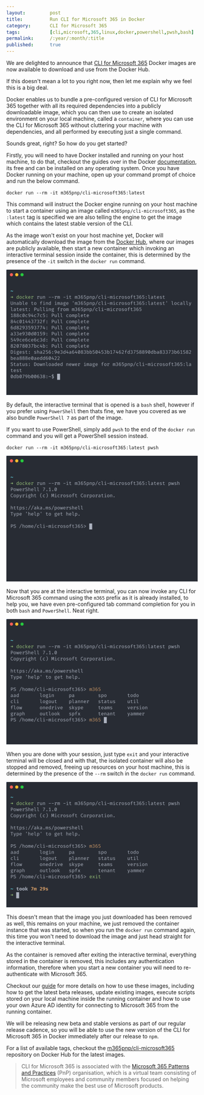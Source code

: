 ```yaml
---
layout:         post
title:          Run CLI for Microsoft 365 in Docker
category:       CLI for Microsoft 365
tags:           [cli,microsoft,365,linux,docker,powershell,pwsh,bash]
permalink:      /:year/:month/:title
published:      true
---
```


We are delighted to announce that [CLI for Microsoft 365](https://aka.ms/cli-m365) Docker images are now available to download and use from the Docker Hub.

If this doesn't mean a lot to you right now, then let me explain why we feel this is a big deal.

Docker enables us to bundle a pre-configured version of CLI for Microsoft 365 together with all its required dependencies into a publicly downloadable image, which you can then use to create an isolated environment on your local machine, called a `container`, where you can use the CLI for Microsoft 365 without cluttering your machine with dependencies, and all performed by executing just a single command.

Sounds great, right? So how do you get started?

Firstly, you will need to have Docker installed and running on your host machine, to do that, checkout the guides over in the Docker [documentation](https://docs.docker.com/get-docker/), its free and can be installed on any operating system. Once you have Docker running on your machine, open up your command prompt of choice and run the below command.

```
docker run --rm -it m365pnp/cli-microsoft365:latest
```

This command will instruct the Docker engine running on your host machine to start a container using an image called `m365pnp/cli-microsoft365`, as the `:latest` tag is specified we are also telling the engine to get the image which contains the latest stable version of the CLI.

As the image won't exist on your host machine yet, Docker will automatically download the image from the [Docker Hub](https://hub.docker.com/r/m365pnp/cli-microsoft365), where our images are publicly available, then start a new container which invoking an interactive terminal session inside the container, this is determined by the presence of the `-it` switch in the `docker run` command.

![Terminal displaying a bash interactive terminal session inside a docker container using m365pnp/cli-microsoft365:latest image after being downloaded for the first time](/public/img/cli-microsoft365/run-cli-docker-download.png)

By default, the interactive terminal that is opened is a `bash` shell, however if you prefer using `PowerShell` then thats fine, we have you covered as we also bundle `PowerShell 7` as part of the image. 

If you want to use PowerShell, simply add `pwsh` to the end of the `docker run` command and you will get a PowerShell session instead.

```
docker run --rm -it m365pnp/cli-microsoft365:latest pwsh
```

![Terminal displaying a PowerShell interactive terminal session inside a docker container using m365pnp/cli-microsoft365:latest image](/public/img/cli-microsoft365/run-cli-docker-pwsh.png)

Now that you are at the interactive terminal, you can now invoke any CLI for Microsoft 365 command using the `m365` prefix as it is already installed, to help you, we have even pre-configured tab command completion for you in both `bash` and `PowerShell`. Neat right.

![Terminal displaying a PowerShell interactive terminal session inside a docker container using m365pnp/cli-microsoft365:latest image, the prompt is displaying command completion options for m365 command](/public/img/cli-microsoft365/run-cli-docker-autocomplete.png)

When you are done with your session, just type `exit` and your interactive terminal will be closed and with that, the isolated container will also be stopped and removed, freeing up resources on your host machine, this is determined by the presence of the `--rm` switch in the `docker run` command.

![Terminal displaying a PowerShell interactive terminal session inside a docker container using m365pnp/cli-microsoft365:latest image, the prompt is at the host machine level after exit has been executed inside the container](/public/img/cli-microsoft365/run-cli-docker-exit.png)

This doesn't mean that the image you just downloaded has been removed as well, this remains on your machine, we just removed the container instance that was started, so when you run the `docker run` command again, this time you won't need to download the image and just head straight for the interactive terminal.

As the container is removed after exiting the interactive terminal, everything stored in the container is removed, this includes any authentication information, therefore when you start a new container you will need to re-authenticate with Microsoft 365.

Checkout our [guide](https://pnp.github.io/cli-microsoft365/user-guide/run-cli-in-docker-container/) for more details on how to use these images, including how to get the latest beta releases, update existing images, execute scripts stored on your local machine inside the running container and how to use your own Azure AD identity for connecting to Microsoft 365 from the running container.

We will be releasing new beta and stable versions as part of our regular release cadence, so you will be able to use the new version of the CLI for Microsoft 365 in Docker immediately after our release to `npm`.

For a list of available tags, checkout the [m365pnp/cli-microsoft365](https://hub.docker.com/r/m365pnp/cli-microsoft365) repository on Docker Hub for the latest images.

> CLI for Microsoft 365 is associated with the [Microsoft 365 Patterns and Practices](https://pnp.github.io) (PnP) organisation, which is a virtual team consisting of Microsoft employees and community members focused on helping the community make the best use of Microsoft products.
